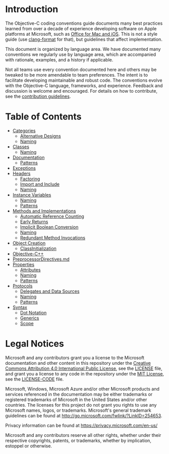 # Introduction

The Objective-C coding conventions guide documents many best practices learned from over a decade of experience developing software on Apple platforms at Microsoft, such as [Office for Mac and iOS](https://products.office.com/mac). This is not a style guide (use [clang-format](https://clang.llvm.org/docs/ClangFormat.html) for that), but guidelines that affect implementation.

This document is organized by language area. We have documented many conventions we regularly use by language area, which are accompanied with rationale, examples, and a history if applicable.

Not all teams use every convention documented here and others may be tweaked to be more amendable to team preferences. The intent is to facilitate developing maintainable and robust code. The conventions evolve with the Objective-C language, frameworks, and experience. Feedback and discussion is welcome and encouraged. For details on how to contribute, see the [contribution guidelines](CONTRIBUTING.md).

# Table of Contents

* [Categories](Categories.md)
  * [Alternative Designs](Categories/AlternativeDesigns.md)
  * [Naming](Categories/Naming.md)
* [Classes](Classes.md)
  * [Naming](Classes/Naming.md)
* [Documentation](Documentation.md)
  * [Patterns](Documentation/Patterns.md)
* [Exceptions](Exceptions.md)
* [Headers](Headers.md)
  * [Factoring](Headers/Factoring.md)
  * [Import and Include](Headers/ImportAndInclude.md)
  * [Naming](Headers/Naming.md)
* [Instance Variables](InstanceVariables.md)
  * [Naming](InstanceVariables/Naming.md)
  * [Patterns](InstanceVariables/Patterns.md)
* [Methods and Implementations](MethodsAndImplementations.md)
  * [Automatic Reference Counting](MethodsAndImplementations/AutomaticReferenceCounting.md)
  * [Early Returns](MethodsAndImplementations/EarlyReturns.md)
  * [Implicit Boolean Conversion](MethodsAndImplementations/ImplicitBooleanConversion.md)
  * [Naming](MethodsAndImplementations/Naming.md)
  * [Redundant Method Invocations](MethodsAndImplementations/RedundantMethodInvocations.md)
* [Object Creation](ObjectCreation.md)
  * [ClassInitialization](ObjectCreation/ClassInitialization.md)
* [Objective-C++](ObjectiveCpp.md)
* [PreprocessorDirectives.md](PreprocessorDirectives.md)
* [Properties](Properties.md)
  * [Attributes](Properties/Attributes.md)
  * [Naming](Properties/Naming.md)
  * [Patterns](Properties/Patterns.md)
* [Protocols](Protocols.md)
  * [Delegates and Data Sources](Protocols/DelegatesAndDataSources.md)
  * [Naming](Protocols/Naming.md)
  * [Patterns](Protocols/Patterns.md)
* [Syntax](Syntax.md)
  * [Dot Notation](Syntax/DotNotation.md)
  * [Generics](Syntax/Generics.md)
  * [Scope](Syntax/Scope.md)

# Legal Notices

Microsoft and any contributors grant you a license to the Microsoft documentation and other content
in this repository under the [Creative Commons Attribution 4.0 International Public License](https://creativecommons.org/licenses/by/4.0/legalcode),
see the [LICENSE](LICENSE) file, and grant you a license to any code in the repository under the [MIT License](https://opensource.org/licenses/MIT), see the
[LICENSE-CODE](LICENSE-CODE) file.

Microsoft, Windows, Microsoft Azure and/or other Microsoft products and services referenced in the documentation
may be either trademarks or registered trademarks of Microsoft in the United States and/or other countries.
The licenses for this project do not grant you rights to use any Microsoft names, logos, or trademarks.
Microsoft's general trademark guidelines can be found at http://go.microsoft.com/fwlink/?LinkID=254653.

Privacy information can be found at https://privacy.microsoft.com/en-us/

Microsoft and any contributors reserve all other rights, whether under their respective copyrights, patents,
or trademarks, whether by implication, estoppel or otherwise.
